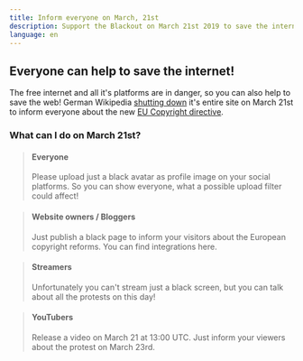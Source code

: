 ```yaml
---
title: Inform everyone on March, 21st
description: Support the Blackout on March 21st 2019 to save the internet!
language: en
---
```


## Everyone can help to save the internet!

The free internet and all it's platforms are in danger, so you can also help to save
the web! German Wikipedia [shutting down][1] it's entire site on March 21st to inform
everyone about the new [EU Copyright directive][2].

### What can I do on March 21st?

> #### <span class="fa fa-users"></span> Everyone
> 
> Please upload just a black avatar as profile image on your social platforms. 
> So you can show everyone, what a possible upload filter could affect!

> #### <span class="fa fa-globe"></span> Website owners / Bloggers
> 
> Just publish a black page to inform your visitors about the European
> copyright reforms. You can find integrations here. 

> #### <span class="fa fa-video-camera"></span> Streamers
> 
> Unfortunately you can't stream just a black screen, 
> but you can talk about all the protests on this day! 

> #### <span class="fa fa-youtube-play"></span> YouTubers
> 
> Release a video on March 21 at 13:00 UTC. Just inform your viewers about
> the protest on March 23rd. 

[1]: https://de.wikipedia.org/wiki/Wikipedia:Meinungsbilder/Protest_gegen_EU-Urheberrechtsreform
[2]: https://saveyourinternet.eu/